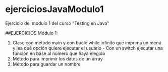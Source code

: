 # ejerciciosJavaModulo1
Ejercicio del modulo 1 del curso "Testing en Java"

##EJERCICIOS
Módulo 1:

1) Clase con método main y con bucle while infinito que imprima un menú y lea qué opción quiere ejecutar el usuario
        - Con un switch ejecutar una función en base al número que haya elegido
2) Método para imprimir los datos de un array
3) Método para guardar un nombre
